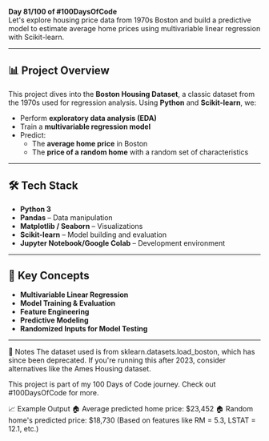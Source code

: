 **Day 81/100 of #100DaysOfCode**  
Let's explore housing price data from 1970s Boston and build a predictive model to estimate average home prices using multivariable linear regression with Scikit-learn.

---

## 📊 **Project Overview**

This project dives into the **Boston Housing Dataset**, a classic dataset from the 1970s used for regression analysis. Using **Python** and **Scikit-learn**, we:

- Perform **exploratory data analysis (EDA)**
- Train a **multivariable regression model**
- Predict:
  - The **average home price** in Boston
  - The **price of a random home** with a random set of characteristics

---

## 🛠️ **Tech Stack**

- **Python 3**
- **Pandas** – Data manipulation
- **Matplotlib / Seaborn** – Visualizations
- **Scikit-learn** – Model building and evaluation
- **Jupyter Notebook/Google Colab** – Development environment

---

## 🧠 **Key Concepts**

- **Multivariable Linear Regression**
- **Model Training & Evaluation**
- **Feature Engineering**
- **Predictive Modeling**
- **Randomized Inputs for Model Testing**

---

📝 Notes
The dataset used is from sklearn.datasets.load_boston, which has since been deprecated.
If you're running this after 2023, consider alternatives like the Ames Housing dataset.

This project is part of my 100 Days of Code journey.
Check out #100DaysOfCode for more.

📈 Example Output
🏠 Average predicted home price: $23,452
🏠 Random home's predicted price: $18,730
(Based on features like RM = 5.3, LSTAT = 12.1, etc.)
